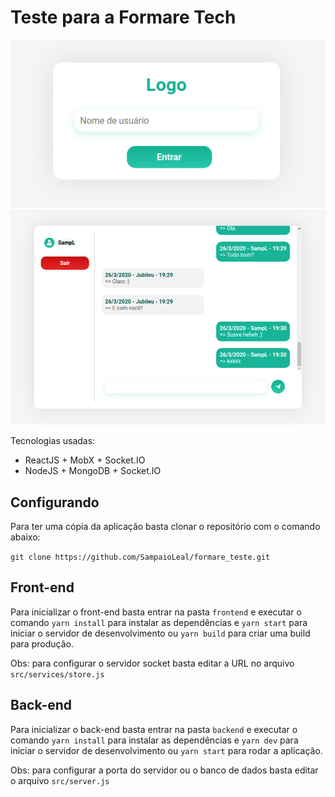 # Teste para a Formare Tech

![Tela de login][login]
![Tela do chat][chat]

Tecnologias usadas:

- ReactJS + MobX + Socket.IO
- NodeJS + MongoDB + Socket.IO

## Configurando

Para ter uma cópia da aplicação basta clonar o repositório com o comando abaixo:

`git clone https://github.com/SampaioLeal/formare_teste.git`

## Front-end

Para inicializar o front-end basta entrar na pasta `frontend` e executar o comando `yarn install` para instalar as dependências e `yarn start` para iniciar o servidor de desenvolvimento ou `yarn build` para criar uma build para produção.

Obs: para configurar o servidor socket basta editar a URL no arquivo `src/services/store.js`

## Back-end

Para inicializar o back-end basta entrar na pasta `backend` e executar o comando `yarn install` para instalar as dependências e `yarn dev` para iniciar o servidor de desenvolvimento ou `yarn start` para rodar a aplicação.

Obs: para configurar a porta do servidor ou o banco de dados basta editar o arquivo `src/server.js`


[login]: https://github.com/SampaioLeal/formare_teste/blob/master/imagens/login.png "Tela de Login"
[chat]: https://github.com/SampaioLeal/formare_teste/blob/master/imagens/chat.png "Tela de Chat"
